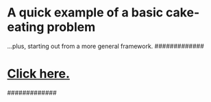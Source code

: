 # A quick example of a basic cake-eating problem

...plus, starting out from a more general framework.
#############
# [Click here.](https://raw.githack.com/rcberg/macro-development/master/stan_studyguide/stanleyguide.html) #
#############
